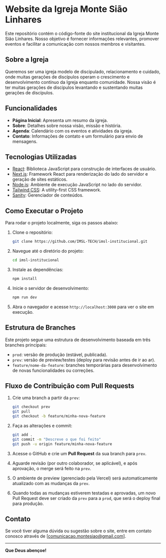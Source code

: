 # Website da Igreja Monte Sião Linhares

Este repositório contém o código-fonte do site institucional da Igreja Monte Sião Linhares. Nosso objetivo é fornecer informações relevantes, promover eventos e facilitar a comunicação com nossos membros e visitantes.

## Sobre a Igreja

Queremos ser uma igreja modelo de discipulado, relacionamento e cuidado, onde muitas gerações de discípulos operam o crescimento e desenvolvimento contínuo da Igreja enquanto comunidade. Nossa visão é ter muitas gerações de discípulos levantando e sustentando muitas gerações de discípulos.

## Funcionalidades

- **Página Inicial**: Apresenta um resumo da igreja.
- **Sobre**: Detalhes sobre nossa visão, missão e história.
- **Agenda**: Calendário com os eventos e atividades da igreja.
- **Contato**: Informações de contato e um formulário para envio de mensagens.

## Tecnologias Utilizadas

- [React](https://reactjs.org/): Biblioteca JavaScript para construção de interfaces de usuário.
- [Next.js](https://nextjs.org/): Framework React para renderização do lado do servidor e geração de sites estáticos.
- [Node.js](https://nodejs.org/): Ambiente de execução JavaScript no lado do servidor.
- [Tailwind CSS](https://github.com/tailwindlabs/tailwindcss): A utility-first CSS framework.
- [Sanity](https://www.sanity.io/): Gerenciador de conteúdos.

## Como Executar o Projeto

Para rodar o projeto localmente, siga os passos abaixo:

1. Clone o repositório:
    ```bash
    git clone https://github.com/IMSL-TECH/imsl-institucional.git
    ```
2. Navegue até o diretório do projeto:
    ```bash
    cd imsl-institucional
    ```
3. Instale as dependências:
    ```bash
    npm install
    ```
4. Inicie o servidor de desenvolvimento:
    ```bash
    npm run dev
    ```
5. Abra o navegador e acesse `http://localhost:3000` para ver o site em execução.

## Estrutura de Branches

Este projeto segue uma estrutura de desenvolvimento baseada em três branches principais:

- `prod`: versão de produção (estável, publicada).
- `prev`: versão de preview/testes (deploy para revisão antes de ir ao ar).
- `feature/nome-da-feature`: branches temporárias para desenvolvimento de novas funcionalidades ou correções.

## Fluxo de Contribuição com Pull Requests

1. Crie uma branch a partir da `prev`:
    ```bash
    git checkout prev
    git pull
    git checkout -b feature/minha-nova-feature
    ```

2. Faça as alterações e commit:
    ```bash
    git add .
    git commit -m "Descreve o que foi feito"
    git push -u origin feature/minha-nova-feature
    ```

3. Acesse o GitHub e crie um **Pull Request** da sua branch para `prev`.

4. Aguarde revisão (por outro colaborador, se aplicável), e após aprovação, o merge será feito na `prev`.

5. O ambiente de preview (gerenciado pela Vercel) será automaticamente atualizado com as mudanças da `prev`.

6. Quando todas as mudanças estiverem testadas e aprovadas, um novo Pull Request deve ser criado da `prev` para a `prod`, que será o deploy final para produção.

## Contato

Se você tiver alguma dúvida ou sugestão sobre o site, entre em contato conosco através de [comunicacao.montesiao@gmail.com].

---

**Que Deus abençoe!**
